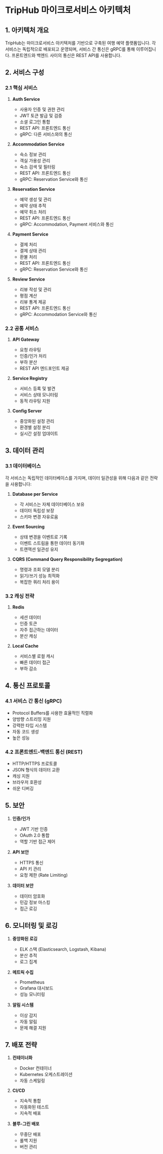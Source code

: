# TripHub 마이크로서비스 아키텍처

## 1. 아키텍처 개요

TripHub는 마이크로서비스 아키텍처를 기반으로 구축된 여행 예약 플랫폼입니다. 각 서비스는 독립적으로 배포되고 운영되며, 서비스 간 통신은 gRPC를 통해 이루어집니다. 프론트엔드와 백엔드 사이의 통신은 REST API를 사용합니다.

## 2. 서비스 구성

### 2.1 핵심 서비스

1. **Auth Service**
   - 사용자 인증 및 권한 관리
   - JWT 토큰 발급 및 검증
   - 소셜 로그인 통합
   - REST API: 프론트엔드 통신
   - gRPC: 다른 서비스와의 통신

2. **Accommodation Service**
   - 숙소 정보 관리
   - 객실 가용성 관리
   - 숙소 검색 및 필터링
   - REST API: 프론트엔드 통신
   - gRPC: Reservation Service와 통신

3. **Reservation Service**
   - 예약 생성 및 관리
   - 예약 상태 추적
   - 예약 취소 처리
   - REST API: 프론트엔드 통신
   - gRPC: Accommodation, Payment 서비스와 통신

4. **Payment Service**
   - 결제 처리
   - 결제 상태 관리
   - 환불 처리
   - REST API: 프론트엔드 통신
   - gRPC: Reservation Service와 통신

5. **Review Service**
   - 리뷰 작성 및 관리
   - 평점 계산
   - 리뷰 통계 제공
   - REST API: 프론트엔드 통신
   - gRPC: Accommodation Service와 통신

### 2.2 공통 서비스

1. **API Gateway**
   - 요청 라우팅
   - 인증/인가 처리
   - 부하 분산
   - REST API 엔드포인트 제공

2. **Service Registry**
   - 서비스 등록 및 발견
   - 서비스 상태 모니터링
   - 동적 라우팅 지원

3. **Config Server**
   - 중앙화된 설정 관리
   - 환경별 설정 분리
   - 실시간 설정 업데이트

## 3. 데이터 관리

### 3.1 데이터베이스

각 서비스는 독립적인 데이터베이스를 가지며, 데이터 일관성을 위해 다음과 같은 전략을 사용합니다:

1. **Database per Service**
   - 각 서비스는 자체 데이터베이스 보유
   - 데이터 독립성 보장
   - 스키마 변경 자유로움

2. **Event Sourcing**
   - 상태 변경을 이벤트로 기록
   - 이벤트 스트림을 통한 데이터 동기화
   - 트랜잭션 일관성 유지

3. **CQRS (Command Query Responsibility Segregation)**
   - 명령과 조회 모델 분리
   - 읽기/쓰기 성능 최적화
   - 복잡한 쿼리 처리 용이

### 3.2 캐싱 전략

1. **Redis**
   - 세션 데이터
   - 인증 토큰
   - 자주 접근하는 데이터
   - 분산 캐싱

2. **Local Cache**
   - 서비스별 로컬 캐시
   - 빠른 데이터 접근
   - 부하 감소

## 4. 통신 프로토콜

### 4.1 서비스 간 통신 (gRPC)
- Protocol Buffers를 사용한 효율적인 직렬화
- 양방향 스트리밍 지원
- 강력한 타입 시스템
- 자동 코드 생성
- 높은 성능

### 4.2 프론트엔드-백엔드 통신 (REST)
- HTTP/HTTPS 프로토콜
- JSON 형식의 데이터 교환
- 캐싱 지원
- 브라우저 호환성
- 쉬운 디버깅

## 5. 보안

1. **인증/인가**
   - JWT 기반 인증
   - OAuth 2.0 통합
   - 역할 기반 접근 제어

2. **API 보안**
   - HTTPS 통신
   - API 키 관리
   - 요청 제한 (Rate Limiting)

3. **데이터 보안**
   - 데이터 암호화
   - 민감 정보 마스킹
   - 접근 로깅

## 6. 모니터링 및 로깅

1. **중앙화된 로깅**
   - ELK 스택 (Elasticsearch, Logstash, Kibana)
   - 분산 추적
   - 로그 집계

2. **메트릭 수집**
   - Prometheus
   - Grafana 대시보드
   - 성능 모니터링

3. **알림 시스템**
   - 이상 감지
   - 자동 알림
   - 문제 해결 지원

## 7. 배포 전략

1. **컨테이너화**
   - Docker 컨테이너
   - Kubernetes 오케스트레이션
   - 자동 스케일링

2. **CI/CD**
   - 지속적 통합
   - 자동화된 테스트
   - 지속적 배포

3. **블루-그린 배포**
   - 무중단 배포
   - 롤백 지원
   - 버전 관리 